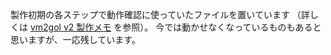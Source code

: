 製作初期の各ステップで動作確認に使っていたファイルを置いています
（詳しくは [vm2gol v2 製作メモ](https://memo88.hatenablog.com/entry/2019/05/04/234516) を参照）。
今では動かせなくなっているものもあると思いますが、一応残しています。
